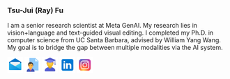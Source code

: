 
### Tsu-Jui (Ray) Fu

I am a senior research scientist at Meta GenAI. My research lies in vision+language and text-guided visual editing. I completed my Ph.D. in computer science from UC Santa Barbara, advised by William Yang Wang. My goal is to bridge the gap between multiple modalities via the AI system.

<p float="left">
    <a href="mailto:tsujuifu@gmail.com" target="_blank"><img src="_icon/mail.png" width="36px" /></a>
    <a href="https://tsujuifu.github.io/assets/cv.pdf" target="_blank"><img src="_icon/cv.png" width="36px" /></a>
    <a href="https://scholar.google.com.tw/citations?user=7QRDcC0AAAAJ" target="_blank"><img src="_icon/scholar.png" width="36px" /></a>
    <a href="https://www.linkedin.com/in/tsujuifu1996" target="_blank"><img src="_icon/linkedin.png" width="36px" /></a>
    <a href="https://www.instagram.com/tsujuifu" target="_blank"><img src="_icon/instagram.png" width="36px" /></a>
</p>
